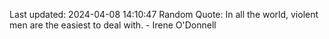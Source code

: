 Last updated: 2024-04-08 14:10:47
Random Quote: In all the world, violent men are the easiest to deal with. - Irene O'Donnell